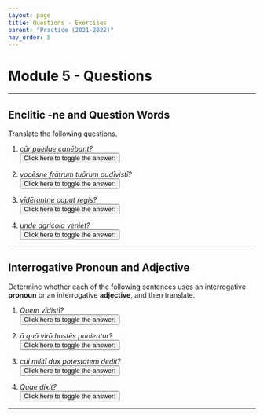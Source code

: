 ```yaml
---
layout: page
title: Questions - Exercises
parent: "Practice (2021-2022)"
nav_order: 5
---
```


# Module 5 - Questions

***

## Enclitic -ne and Question Words

Translate the following questions.

1. *cūr puellae canēbant?*  
<button onclick="toggleDisplay('prac01')">Click here to toggle the answer:</button> <span style="display: none;" id="prac01">Why were the girls singing?</span>

2. *vocēsne frātrum tuōrum audīvistī?*  
<button onclick="toggleDisplay('prac02')">Click here to toggle the answer:</button> <span style="display: none;" id="prac02">Did you hear the voices of your brothers?</span>

3. *vīdēruntne caput regis?*  
<button onclick="toggleDisplay('prac03')">Click here to toggle the answer:</button> <span style="display: none;" id="prac03">Did they see the head of the king?</span>

4. *unde agricola veniet?*  
<button onclick="toggleDisplay('prac04')">Click here to toggle the answer:</button> <span style="display: none;" id="prac04">From where will the farmer come?</span>

***

## Interrogative Pronoun and Adjective

Determine whether each of the following sentences uses an interrogative **pronoun** or an interrogative **adjective**, and then translate.

1. *Quem vīdistī?*  
<button onclick="toggleDisplay('prac05')">Click here to toggle the answer:</button> <span style="display: none;" id="prac05">pronoun - "Whom did you see?"</span>

2. *ā quō virō hostēs punientur?*  
<button onclick="toggleDisplay('prac06')">Click here to toggle the answer:</button> <span style="display: none;" id="prac06">adjective - "By which man will the enemies be punished?"</span>

3. *cui militī dux potestatem dedit?*  
<button onclick="toggleDisplay('prac07')">Click here to toggle the answer:</button> <span style="display: none;" id="prac07">adjective - "To which soldier did the leader give power?"</span>

4. *Quae dixit?*  
<button onclick="toggleDisplay('prac08')">Click here to toggle the answer:</button> <span style="display: none;" id="prac08">pronoun - "What (things) did he say?"</span>

***

<script>
function toggleDisplay(id) {
  const el = document.getElementById(id);
  el.style.display = el.style.display === 'none' ? 'inline' : 'none';
}
</script>
